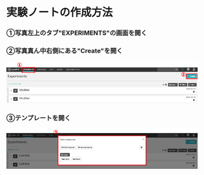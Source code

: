 # 実験ノートの作成方法

### ①写真左上のタブ"EXPERIMENTS"の画面を開く  
### ②写真真ん中右側にある"Create"を開く

![image](https://github.com/naist-eln/eln/blob/main/manual/Photo/CreateExperiment-1.png)

### ③テンプレートを開く

![image](https://github.com/naist-eln/eln/blob/main/manual/Photo/CreateExperiment-2.png)

